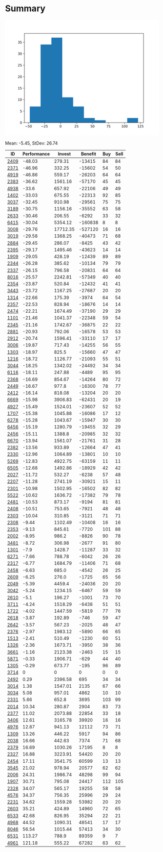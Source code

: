 # Summary

![histogram](summary.png)

Mean: -5.45, StDev: 26.74

ID|Performance|Invest|Benefit|Buy|Sell
---|---|---|---|---|---
[2409](2409/)|-48.03|279.31|-13415|84|84
[2371](2371/)|-46.96|332.25|-15602|54|50
[4919](4919/)|-46.86|559.17|-26203|64|64
[2383](2383/)|-36.62|1561.16|-57170|45|45
[4938](4938/)|-33.6|657.92|-22106|49|49
[1402](1402/)|-33.03|675.55|-22313|92|85
[3037](3037/)|-32.45|910.98|-29561|75|75
[3189](3189/)|-30.75|1156.16|-35552|63|58
[2633](2633/)|-30.46|206.55|-6292|33|32
[6415](6415/)|-30.04|5354.12|-160838|8|8
[3008](3008/)|-29.76|17712.35|-527120|16|16
[3019](3019/)|-29.58|1368.25|-40473|71|68
[2884](2884/)|-29.45|286.07|-8425|43|42
[2395](2395/)|-29.17|1495.46|-43623|14|14
[1909](1909/)|-29.05|428.19|-12439|89|89
[2344](2344/)|-26.28|385.62|-10134|79|79
[2337](2337/)|-26.15|796.58|-20831|64|64
[8016](8016/)|-25.57|2242.81|-57349|40|40
[2354](2354/)|-23.87|520.84|-12432|41|41
[3443](3443/)|-23.72|1167.25|-27687|20|20
[1314](1314/)|-22.66|175.39|-3974|64|54
[2357](2357/)|-22.53|828.94|-18676|14|14
[2474](2474/)|-22.21|1674.49|-37190|29|29
[1101](1101/)|-21.46|1041.37|-22348|59|54
[2345](2345/)|-21.16|1742.67|-36875|22|22
[2881](2881/)|-20.93|792.06|-16578|53|53
[2912](2912/)|-20.74|1596.41|-33110|17|17
[3006](3006/)|-19.87|717.43|-14255|56|55
[1303](1303/)|-18.97|825.5|-15660|47|47
[1216](1216/)|-18.72|1126.77|-21093|55|51
[3044](3044/)|-18.25|1342.02|-24492|34|34
[6116](6116/)|-18.11|247.88|-4489|95|95
[2368](2368/)|-16.69|854.67|-14264|80|72
[2449](2449/)|-16.67|977.8|-16300|78|77
[2412](2412/)|-16.14|818.08|-13204|20|20
[6669](6669/)|-15.98|3906.83|-62431|20|19
[4927](4927/)|-15.49|1524.01|-23607|52|52
[1707](1707/)|-15.38|1045.88|-16086|17|12
[6278](6278/)|-15.28|1043.67|-15947|30|30
[6456](6456/)|-15.19|1280.79|-19455|32|29
[2456](2456/)|-15.11|1388.8|-20985|32|32
[6670](6670/)|-13.94|1561.07|-21761|31|28
[2382](2382/)|-13.56|933.89|-12664|47|41
[2330](2330/)|-12.96|1064.89|-13801|10|10
[5269](5269/)|-12.83|4922.75|-63159|11|11
[6505](6505/)|-12.68|1492.86|-18929|42|42
[2027](2027/)|-11.72|532.27|-6238|57|48
[2207](2207/)|-11.28|2741.19|-30921|15|11
[2301](2301/)|-10.98|1502.95|-16502|82|82
[5522](5522/)|-10.62|1636.72|-17382|79|78
[2481](2481/)|-10.53|873.17|-9194|81|81
[2408](2408/)|-10.51|753.65|-7921|48|48
[2303](2303/)|-10.04|310.85|-3121|71|71
[2308](2308/)|-9.44|1102.49|-10408|16|16
[2353](2353/)|-9.13|845.61|-7720|101|88
[2002](2002/)|-8.95|986.2|-8826|90|78
[3481](3481/)|-8.72|306.98|-2677|91|80
[1301](1301/)|-7.9|1428.7|-11287|33|32
[6271](6271/)|-7.66|788.78|-6042|26|26
[2317](2317/)|-6.77|1684.79|-11406|71|68
[2458](2458/)|-6.63|685.0|-4542|26|25
[2609](2609/)|-6.25|276.0|-1725|65|56
[2049](2049/)|-5.39|4459.4|-24036|20|20
[3042](3042/)|-5.24|1234.15|-6467|59|59
[2610](2610/)|-5.1|196.27|-1001|73|70
[3711](3711/)|-4.24|1518.29|-6438|51|51
[1722](1722/)|-4.02|1447.59|-5819|77|76
[2618](2618/)|-3.87|192.89|-746|59|47
[2642](2642/)|-3.57|567.23|-2025|48|47
[2376](2376/)|-2.97|1983.12|-5890|66|65
[1513](1513/)|-2.41|510.49|-1230|60|51
[1326](1326/)|-2.36|1673.71|-3950|38|36
[3661](3661/)|-1.16|2123.38|-2463|15|15
[5871](5871/)|-0.33|1906.71|-629|44|40
[1305](1305/)|-0.29|673.77|-195|96|89
[3714](3714/)|0|0|0|0|0
[2492](2492/)|0.29|2396.58|695|34|34
[3014](3014/)|1.38|1547.01|2135|67|66
[3034](3034/)|5.08|957.01|4862|10|10
[2331](2331/)|5.66|652.8|3695|103|99
[2014](2014/)|10.34|280.87|2904|83|73
[2377](2377/)|11.02|2073.88|22854|33|18
[3406](3406/)|12.61|3165.78|39920|16|16
[4976](4976/)|12.87|941.13|12112|73|71
[1309](1309/)|13.26|446.22|5917|94|86
[2038](2038/)|16.66|442.63|7374|71|68
[2379](2379/)|16.69|1030.26|17195|8|8
[2327](2327/)|16.88|3223.91|54420|20|20
[2454](2454/)|17.11|3541.75|60599|13|13
[3545](3545/)|21.02|978.94|20577|62|62
[2006](2006/)|24.31|1986.74|48298|99|94
[1907](1907/)|30.71|795.08|24417|112|105
[2328](2328/)|34.07|565.17|19255|58|58
[4576](4576/)|34.37|756.35|25996|29|24
[2231](2231/)|34.62|1559.28|53982|20|20
[2603](2603/)|35.21|424.89|14960|72|65
[6533](6533/)|42.68|826.95|35294|22|21
[4968](4968/)|44.52|1090.31|48541|17|17
[8046](8046/)|56.54|1015.44|57413|34|30
[6531](6531/)|113.27|788.9|89359|9|7
[4961](4961/)|121.18|555.22|67282|63|62
